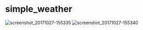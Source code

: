 # simple_weather
![screenshot_20171027-155335](https://user-images.githubusercontent.com/29062944/33954381-c8048062-e040-11e7-93e8-74787f69fee8.png)
![screenshot_20171027-155340](https://user-images.githubusercontent.com/29062944/33954380-c7e0f1ec-e040-11e7-8760-830ff6e07a64.png)
